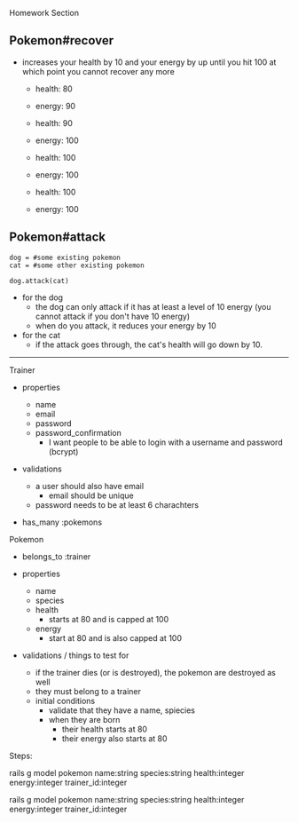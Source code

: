 Homework Section

## Pokemon#recover
- increases your health by 10 and your energy by up until you hit 100 at which point you cannot recover any more	
	- health: 80
	- energy: 90
	
	- health: 90
	- energy: 100 	
	
	- health: 100
	- energy: 100
	
	- health: 100
	- energy: 100


## Pokemon#attack

```
dog = #some existing pokemon
cat = #some other existing pokemon

dog.attack(cat)

```

- for the dog
	- the dog can only attack if it has at least a level of 10 energy (you cannot attack if you don't have 10 energy)
	- when do you attack, it reduces your energy by 10
- for the cat
	- if the attack goes through, the cat's health will go down by 10.



---



Trainer
  - properties
    - name
    - email
    - password
    - password_confirmation
      - I want people to be able to login with a username and password
    (bcrypt)

  - validations
    - a user should also have email
      - email should be unique
    - password needs to be at least 6 charachters

  - has_many :pokemons

Pokemon

  - belongs_to :trainer

  - properties
    - name
    - species
    - health
      - starts at 80 and is capped at 100
    - energy
      - start at 80 and is also capped at 100

  - validations / things to test for

    - if the trainer dies (or is destroyed), the pokemon are destroyed as well
    - they must belong to a trainer
    - initial conditions
      - validate that they have a name, spiecies
      - when they are born
        - their health starts at 80
        - their energy also starts at 80





Steps:

rails g model pokemon name:string species:string health:integer energy:integer trainer_id:integer


rails g model pokemon name:string species:string health:integer energy:integer trainer_id:integer
